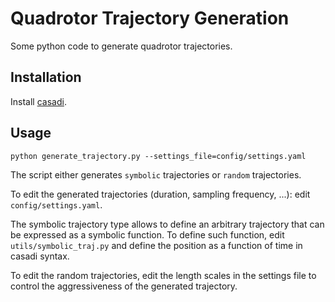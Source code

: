 # Quadrotor Trajectory Generation

Some python code to generate quadrotor trajectories.

## Installation

Install [casadi](https://web.casadi.org/).

## Usage

```
python generate_trajectory.py --settings_file=config/settings.yaml
```

The script either generates `symbolic` trajectories or `random` trajectories.

To edit the generated trajectories (duration, sampling frequency, ...): edit `config/settings.yaml`. 

The symbolic trajectory type allows to define an arbitrary trajectory that can be expressed as a symbolic function. To define such function, edit `utils/symbolic_traj.py` and define the position as a function of time in casadi syntax.

To edit the random trajectories, edit the length scales in the settings file to control the aggressiveness
of the generated trajectory.
